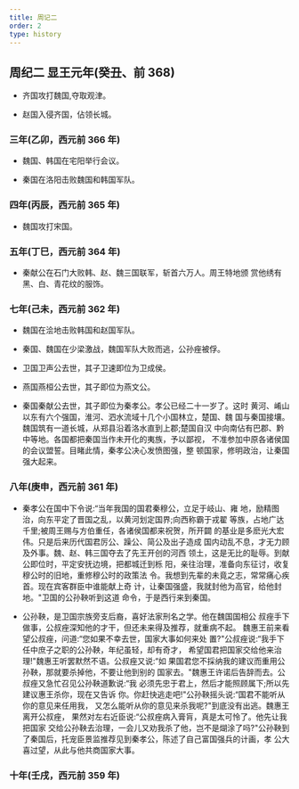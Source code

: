 ```yaml
---
title: 周记二
order: 2
type: history
---
```


## 周纪二 显王元年(癸丑、前 368)

- 齐国攻打魏国,夺取观津。

- 赵国入侵齐国，佔领长城。

### 三年(乙卯，西元前 366 年)

- 魏国、韩国在宅阳举行会议。

- 秦国在洛阳击败魏国和韩国军队。

### 四年(丙辰，西元前 365 年)

- 魏国攻打宋国。

### 五年(丁巳，西元前 364 年)

- 秦献公在石门大败韩、赵、魏三国联军，斩首六万人。周王特地颁 赏他绣有黑、白、青花纹的服饰。

### 七年(己未，西元前 362 年)

- 魏国在浍地击败韩国和赵国军队。

- 秦国、魏国在少梁激战，魏国军队大败而逃，公孙痤被俘。

- 卫国卫声公去世，其子卫速即位为卫成侯。

- 燕国燕桓公去世，其子即位为燕文公。

- 秦国秦献公去世，其子即位为秦孝公。孝公已经二十一岁了。这时 黄河、崤山以东有六个强国，淮河、泗水流域十几个小国林立，楚国、魏 国与秦国接壤。魏国筑有一道长城，从郑县沿着洛水直到上郡;楚国自汉 中向南佔有巴郡、黔中等地。各国都把秦国当作未开化的夷族，予以鄙视， 不准参加中原各诸侯国的会议盟誓。目睹此情，秦孝公决心发愤图强，整 顿国家，修明政治，让秦国强大起来。

### 八年(庚申，西元前 361 年)

- 秦孝公在国中下令说:“当年我国的国君秦穆公，立足于岐山、雍 地，励精图治，向东平定了晋国之乱，以黄河划定国界;向西称霸于戎翟 等族，占地广达千里;被周王赐与方伯重任，各诸侯国都来祝贺，所开闢 的基业是多麽光大宏伟。只是后来历代国君厉公、躁公、简公及出子造成 国内动乱不息，才无力顾及外事。魏、赵、韩三国夺去了先王开创的河西 领土，这是无比的耻辱。到献公即位时，平定安抚边境，把都城迁到栎 阳，亲往治理，准备向东征讨，收复穆公时的旧地，重修穆公时的政策法 令。我想到先辈的未竟之志，常常痛心疾首。现在宾客群臣中谁能献上奇 计，让秦国强盛，我就封他为高官，给他封地。"卫国的公孙鞅听到这道 命令，于是西行来到秦国。

- 公孙鞅，是卫国宗族旁支后裔，喜好法家刑名之学。他在魏国国相公 叔痤手下做事，公叔痤深知他的才干，但还未来得及推荐，就重病不起。 魏惠王前来看望公叔痤，问道:“您如果不幸去世，国家大事如何来处 置?"公叔痤说:“我手下任中庶子之职的公孙鞅，年纪虽轻，却有奇才， 希望国君把国家交给他来治理!"魏惠王听罢默然不语。公叔痤又说:“如 果国君您不採纳我的建议而重用公孙鞅，那就要杀掉他，不要让他到别的 国家去。"魏惠王许诺后告辞而去。公叔痤又急忙召见公孙鞅道歉说:“我 必须先忠于君上，然后才能照顾属下;所以先建议惠王杀你，现在又告诉 你。你赶快逃走吧!"公孙鞅摇头说:“国君不能听从你的意见来任用我， 又怎么能听从你的意见来杀我呢?"到底没有出逃。魏惠王离开公叔痤， 果然对左右近臣说:“公叔痤病入膏肓，真是太可怜了。他先让我把国家 交给公孙鞅去治理，一会儿又劝我杀了他，岂不是煳涂了吗?"公孙鞅到 了秦国后，托宠臣景监推荐见到秦孝公，陈述了自己富国强兵的计画，孝 公大喜过望，从此与他共商国家大事。

### 十年(壬戌，西元前 359 年)